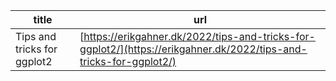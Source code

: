 | title | url |
|--------------------------|-----------------------------------------------------------------------------------------------------------------|
|Tips and tricks for ggplot2 | [https://erikgahner.dk/2022/tips-and-tricks-for-ggplot2/](https://erikgahner.dk/2022/tips-and-tricks-for-ggplot2/)|
